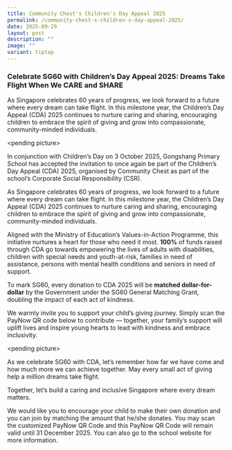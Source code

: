 ```yaml
---
title: Community Chest's Children's Day Appeal 2025
permalink: /community-chest-s-children-s-day-appeal-2025/
date: 2025-09-29
layout: post
description: ""
image: ""
variant: tiptap
---
```

<h3><strong>Celebrate SG60 with Children’s Day Appeal 2025: Dreams Take Flight When We CARE and SHARE</strong></h3>
<p>As Singapore celebrates 60 years of progress, we look forward to a future
where every dream can take flight. In this milestone year, the Children’s
Day Appeal (CDA) 2025 continues to nurture caring and sharing, encouraging
children to embrace the spirit of giving and grow into compassionate, community-minded
individuals.</p>
<p>&lt;pending picture&gt;</p>
<p>In conjunction with Children’s Day on 3 October 2025, Gongshang Primary
School has accepted the invitation to once again be part of the Children’s
Day Appeal (CDA) 2025, organised by Community Chest as part of the school’s
Corporate Social Responsibility (CSR).</p>
<p>As Singapore celebrates 60 years of progress, we look forward to a future
where every dream can take flight. In this milestone year, the Children’s
Day Appeal (CDA) 2025 continues to nurture caring and sharing, encouraging
children to embrace the spirit of giving and grow into compassionate, community-minded
individuals.</p>
<p>Aligned with the Ministry of Education’s Values-in-Action Programme, this
initiative nurtures a heart for those who need it most. <strong>100%</strong> of
funds raised through CDA go towards empowering the lives of adults with
disabilities, children with special needs and youth-at-risk, families in
need of assistance, persons with mental health conditions and seniors in
need of support.</p>
<p>To mark SG60, every donation to CDA 2025 will be <strong>matched dollar-for-dollar</strong> by
the Government under the SG60 General Matching Grant, doubling the impact
of each act of kindness.</p>
<p>We warmly invite you to support your child’s giving journey. Simply scan
the PayNow QR code below to contribute — together, your family’s support
will uplift lives and inspire young hearts to lead with kindness and embrace
inclusivity.</p>
<p>&lt;pending picture&gt;</p>
<p>As we celebrate SG60 with CDA, let’s remember how far we have come and
how much more we can achieve together. May every small act of giving help
a million dreams take flight.</p>
<p>Together, let’s build a caring and inclusive Singapore where every dream
matters.</p>
<p>We would like you to encourage your child to make their own donation and
you can join by matching the amount that he/she donates. You may scan the
customized PayNow QR Code and this PayNow QR Code will remain valid until
31 December 2025. You can also go to the school website for more information.</p>
<p></p>